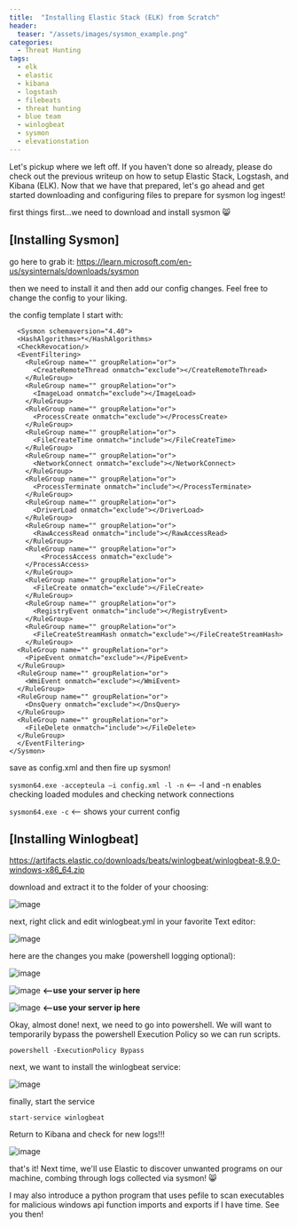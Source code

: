 ```yaml
---
title:  "Installing Elastic Stack (ELK) from Scratch"
header:
  teaser: "/assets/images/sysmon_example.png"
categories:
  - Threat Hunting
tags:
  - elk
  - elastic
  - kibana
  - logstash
  - filebeats
  - threat hunting
  - blue team
  - winlogbeat
  - sysmon
  - elevationstation
---
```


Let's pickup where we left off.  If you haven't done so already, please do check out the previous writeup on how to setup Elastic Stack, Logstash, and Kibana (ELK).
Now that we have that prepared, let's go ahead and get started downloading and configuring files to prepare for sysmon log ingest!

first things first...we need to download and install sysmon 😸

**[Installing Sysmon]**
-

go here to grab it: https://learn.microsoft.com/en-us/sysinternals/downloads/sysmon

then we need to install it and then add our config changes.  Feel free to change the config to your liking.

the config template I start with: 

```
  <Sysmon schemaversion="4.40">
  <HashAlgorithms>*</HashAlgorithms>
  <CheckRevocation/>
  <EventFiltering>
    <RuleGroup name="" groupRelation="or">
      <CreateRemoteThread onmatch="exclude"></CreateRemoteThread>
    </RuleGroup>
    <RuleGroup name="" groupRelation="or">
      <ImageLoad onmatch="exclude"></ImageLoad>
    </RuleGroup>
    <RuleGroup name="" groupRelation="or">
      <ProcessCreate onmatch="exclude"></ProcessCreate>
    </RuleGroup>
    <RuleGroup name="" groupRelation="or">
      <FileCreateTime onmatch="include"></FileCreateTime>
    </RuleGroup>
    <RuleGroup name="" groupRelation="or">
      <NetworkConnect onmatch="exclude"></NetworkConnect>
    </RuleGroup>
    <RuleGroup name="" groupRelation="or">
      <ProcessTerminate onmatch="include"></ProcessTerminate>
    </RuleGroup>
    <RuleGroup name="" groupRelation="or">
      <DriverLoad onmatch="exclude"></DriverLoad>
    </RuleGroup>
    <RuleGroup name="" groupRelation="or">
      <RawAccessRead onmatch="include"></RawAccessRead>
    </RuleGroup> 
    <RuleGroup name="" groupRelation="or">
        <ProcessAccess onmatch="exclude">
    </ProcessAccess>
    </RuleGroup>
    <RuleGroup name="" groupRelation="or">
      <FileCreate onmatch="exclude"></FileCreate>
    </RuleGroup>
    <RuleGroup name="" groupRelation="or">
      <RegistryEvent onmatch="include"></RegistryEvent>
    </RuleGroup>
    <RuleGroup name="" groupRelation="or">
      <FileCreateStreamHash onmatch="exclude"></FileCreateStreamHash>
    </RuleGroup>
  <RuleGroup name="" groupRelation="or">
    <PipeEvent onmatch="exclude"></PipeEvent>
  </RuleGroup>
  <RuleGroup name="" groupRelation="or">
    <WmiEvent onmatch="exclude"></WmiEvent>
  </RuleGroup>
  <RuleGroup name="" groupRelation="or">
    <DnsQuery onmatch="exclude"></DnsQuery>
  </RuleGroup>
  <RuleGroup name="" groupRelation="or">
    <FileDelete onmatch="include"></FileDelete>
  </RuleGroup>
  </EventFiltering>
</Sysmon>
```

save as config.xml and then fire up sysmon!

`sysmon64.exe -accepteula –i config.xml -l -n` <-- -l and -n enables checking loaded modules and checking network connections 

`sysmon64.exe -c` <-- shows your current config

**[Installing Winlogbeat]**
-

https://artifacts.elastic.co/downloads/beats/winlogbeat/winlogbeat-8.9.0-windows-x86_64.zip

download and extract it to the folder of your choosing:

![image](https://github.com/g3tsyst3m/g3tsyst3m.github.io/assets/19558280/247d0716-f89b-4e03-b4b1-892d03d302e5)

next, right click and edit winlogbeat.yml in your favorite Text editor:

![image](https://github.com/g3tsyst3m/g3tsyst3m.github.io/assets/19558280/1c5720bd-4a6d-4c69-ba3f-ff7c7695d471)

here are the changes you make (powershell logging optional):

![image](https://github.com/g3tsyst3m/g3tsyst3m.github.io/assets/19558280/b538b171-b368-447d-b872-238dc2d90ef6)

![image](https://github.com/g3tsyst3m/g3tsyst3m.github.io/assets/19558280/91c5b7c2-2abb-409f-82f9-bc09b7982a85) **<--use your server ip here**

![image](https://github.com/g3tsyst3m/g3tsyst3m.github.io/assets/19558280/d001383e-9136-44f2-be70-b6be8d4883d1) **<--use your server ip here**

Okay, almost done!  next, we need to go into powershell.  We will want to temporarily bypass the powershell Execution Policy so we can run scripts. 

`powershell -ExecutionPolicy Bypass`

next, we want to install the winlogbeat service:

![image](https://github.com/g3tsyst3m/g3tsyst3m.github.io/assets/19558280/73608fb2-e5b2-4f62-b337-34e51f43f3ba)

finally, start the service

`start-service winlogbeat`

Return to Kibana and check for new logs!!!

![image](https://github.com/g3tsyst3m/g3tsyst3m.github.io/assets/19558280/e3808a9d-852a-43a6-b9d8-cc2229822e52)

that's it!  Next time, we'll use Elastic to discover unwanted programs on our machine, combing through logs collected via sysmon! 😸 

I may also introduce a python program that uses pefile to scan executables for malicious windows api function imports and exports if I have time. See you then!

